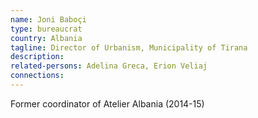```yaml
---
name: Joni Baboçi
type: bureaucrat
country: Albania
tagline: Director of Urbanism, Municipality of Tirana
description:
related-persons: Adelina Greca, Erion Veliaj
connections:
---
```

Former coordinator of Atelier Albania (2014-15)
